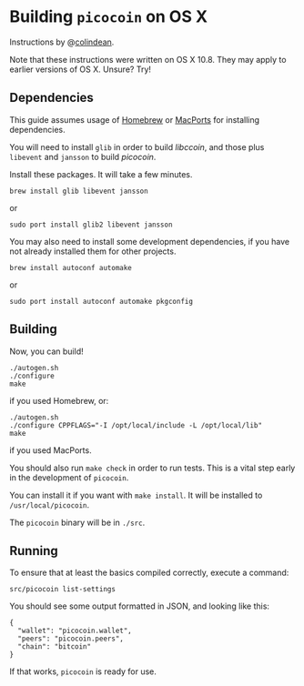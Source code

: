 Building `picocoin` on OS X
===========================

Instructions by @[colindean](http://github.com/colindean).

Note that these instructions were written on OS X 10.8. They may apply to 
earlier versions of OS X. Unsure? Try!

Dependencies
------------

This guide assumes usage of [Homebrew](http://mxcl.github.com/homebrew/) or
[MacPorts](http://www.marcports.org) for installing dependencies.

You will need to install `glib` in order to build *libccoin*, and
those plus `libevent` and `jansson` to build *picocoin*.

Install these packages. It will take a few minutes.

    brew install glib libevent jansson

or

    sudo port install glib2 libevent jansson

You may also need to install some development dependencies, if you have not
already installed them for other projects.

    brew install autoconf automake

or

    sudo port install autoconf automake pkgconfig

Building
--------

Now, you can build!

    ./autogen.sh
    ./configure
    make

if you used Homebrew, or:

    ./autogen.sh
    ./configure CPPFLAGS="-I /opt/local/include -L /opt/local/lib"
    make

if you used MacPorts.

You should also run `make check` in order to run tests. This is a vital step
early in the development of `picocoin`.

You can install it if you want with `make install`. It will be installed to 
`/usr/local/picocoin`.

The `picocoin` binary will be in `./src`.

Running
-------

To ensure that at least the basics compiled correctly, execute a command:

    src/picocoin list-settings

You should see some output formatted in JSON, and looking like this:

    {
      "wallet": "picocoin.wallet",
      "peers": "picocoin.peers",
      "chain": "bitcoin"
    }

If that works, `picocoin` is ready for use.
